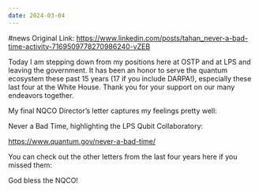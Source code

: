 ```yaml
---
date: 2024-03-04
---
```

#news
Original Link: https://www.linkedin.com/posts/tahan_never-a-bad-time-activity-7169509778270986240-vZEB

Today I am stepping down from my positions here at OSTP and at LPS and leaving the government. It has been an honor to serve the quantum ecosystem these past 15 years (17 if you include DARPA!), especially these last four at the White House. Thank you for your support on our many endeavors together.  
  
My final NQCO Director’s letter captures my feelings pretty well:  
  
Never a Bad Time, highlighting the LPS Qubit Collaboratory:  

https://www.quantum.gov/never-a-bad-time/
  
You can check out the other letters from the last four years here if you missed them:  
  
God bless the NQCO!

